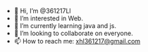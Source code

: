 - 👋 Hi, I’m @361217Ll
- 👀 I’m interested in Web.
- 🌱 I’m currently learning java and js.
- 💞️ I’m looking to collaborate on everyone.
- 📫 How to reach me: xhl361217@gmail.com
<!---
361217Ll/361217Ll is a ✨ special ✨ repository because its `README.md` (this file) appears on your GitHub profile.
You can click the Preview link to take a look at your changes.
--->
